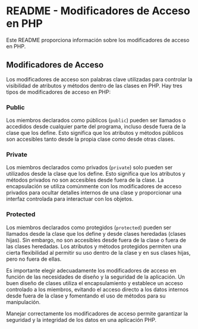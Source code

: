 # README - Modificadores de Acceso en PHP

Este README proporciona información sobre los modificadores de acceso en PHP.

## Modificadores de Acceso

Los modificadores de acceso son palabras clave utilizadas para controlar la visibilidad de atributos y métodos dentro de las clases en PHP. Hay tres tipos de modificadores de acceso en PHP:

### Public

Los miembros declarados como públicos (`public`) pueden ser llamados o accedidos desde cualquier parte del programa, incluso desde fuera de la clase que los define. Esto significa que los atributos y métodos públicos son accesibles tanto desde la propia clase como desde otras clases.

### Private

Los miembros declarados como privados (`private`) solo pueden ser utilizados desde la clase que los define. Esto significa que los atributos y métodos privados no son accesibles desde fuera de la clase. La encapsulación se utiliza comúnmente con los modificadores de acceso privados para ocultar detalles internos de una clase y proporcionar una interfaz controlada para interactuar con los objetos.

### Protected

Los miembros declarados como protegidos (`protected`) pueden ser llamados desde la clase que los define y desde clases heredadas (clases hijas). Sin embargo, no son accesibles desde fuera de la clase o fuera de las clases heredadas. Los atributos y métodos protegidos permiten una cierta flexibilidad al permitir su uso dentro de la clase y en sus clases hijas, pero no fuera de ellas.

Es importante elegir adecuadamente los modificadores de acceso en función de las necesidades de diseño y la seguridad de la aplicación. Un buen diseño de clases utiliza el encapsulamiento y establece un acceso controlado a los miembros, evitando el acceso directo a los datos internos desde fuera de la clase y fomentando el uso de métodos para su manipulación.

Manejar correctamente los modificadores de acceso permite garantizar la seguridad y la integridad de los datos en una aplicación PHP.